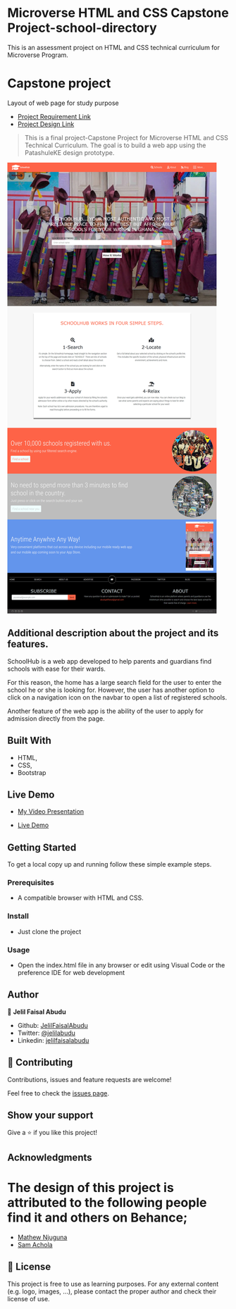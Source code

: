 # Microverse HTML and CSS Capstone Project-school-directory
This is an assessment project on HTML and CSS technical curriculum for Microverse Program.

# Capstone project

Layout of  web page for study purpose

- [Project Requirement Link](https://www.behance.net/gallery/25563385/PatashuleKE)
- [Project Design Link](https://www.behance.net/gallery/25563385/PatashuleKE)

> This is a final project-Capstone Project for Microverse HTML and CSS Technical Curriculum. The goal is to build a web app using the PatashuleKE design prototype.  

![Homepage screenshot](images/page-shot.jpg)


## Additional description about the project and its features.

SchoolHub is a web app developed to help parents and guardians find schools with ease for their wards.

For this reason, the home has a large search field for the user to enter the school he or she is looking for.
However, the user has another option to click on a navigation icon on the navbar to open a list of registered schools.

Another feature of the web app is the ability of the user to apply for admission directly from the page.

## Built With

- HTML,
- CSS,
- Bootstrap

## Live Demo

- [My Video Presentation](https://www.loom.com/share/df0875ec9118472d9ae14d00b139e2e3)

- [Live Demo](https://raw.githack.com/JelilFaisalAbudu/html-and-css-capstone-school-directory/development/index.html)


## Getting Started

To get a local copy up and running follow these simple example steps.

### Prerequisites

- A compatible browser with HTML and CSS.

### Install

- Just clone the project

### Usage

- Open the index.html file in any browser or edit using Visual Code or the preference IDE for web development

## Author

👤 **Jelil Faisal Abudu**

- Github: [JelilFaisalAbudu](https://github.com/JelilFaisalAbudu)
- Twitter: [@jelilabudu](https://twitter.com/jelilabudu)
- Linkedin: [jelilfaisalabudu](https://linkedin.com/in/jelilfaisalabudu)

## 🤝 Contributing

Contributions, issues and feature requests are welcome!

Feel free to check the [issues page](https://github.com/JelilFaisalAbudu/html-and-css-capstone-school-directory/issues).

## Show your support

Give a ⭐️ if you like this project!

## Acknowledgments

# The design of this project is attributed to the following people find it and others on Behance;
- [Mathew Njuguna](https://www.behance.net/mathewnjuguna)
- [Sam Achola](https://www.behance.net/aweSam)

## 📝 License

This project is free to use as learning purposes. For any external content (e.g. logo, images, ...), please contact the proper author and check their license of use.
